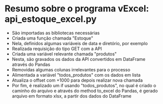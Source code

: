 # Resumo sobre o programa vExcel: api_estoque_excel.py

- São importadas as bibliotecas necessárias
- Criada uma função chamada "Estoque"
- Nela, definidos algumas variáveis de data e diretório, por exemplo
- Realizada requisição do tipo GET com a API
- Criada uma variável relevante chamada "produtos"
- Nesta, são gravados os dados da API convertidos em DataFrame através do Pandas
- Removidas algumas colunas irrelevantes para o processo
- Alimentada a variável "todos_produtos" com os dados em lista
- Atualiza o offset com +1000 para depois realizar nova chamada
- Por fim, é realizado um if usando "todos_produtos", no qual é criado o caminho do arquivo e através do method to_excel do Pandas, é gerado arquivo em formato xlsx, a partir dos dados do DataFrame
